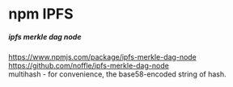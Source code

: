 # npm IPFS

##### ipfs merkle dag node
https://www.npmjs.com/package/ipfs-merkle-dag-node<br>
https://github.com/noffle/ipfs-merkle-dag-node<br>
multihash - for convenience, the base58-encoded string of hash.
